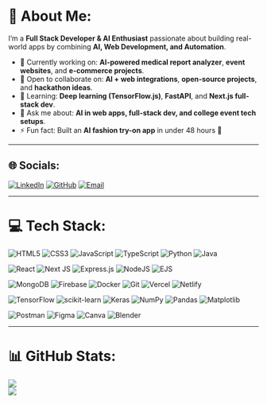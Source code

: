 # 💫 About Me:

I’m a **Full Stack Developer & AI Enthusiast** passionate about building real-world apps by combining **AI, Web Development, and Automation**.

* 🔭 Currently working on: **AI-powered medical report analyzer**, **event websites**, and **e-commerce projects**.
* 🤝 Open to collaborate on: **AI + web integrations**, **open-source projects**, and **hackathon ideas**.
* 🌱 Learning: **Deep learning (TensorFlow.js)**, **FastAPI**, and **Next.js full-stack dev**.
* 💬 Ask me about: **AI in web apps, full-stack dev, and college event tech setups**.
* ⚡ Fun fact: Built an **AI fashion try-on app** in under 48 hours 🚀

---

## 🌐 Socials:

[![LinkedIn](https://img.shields.io/badge/LinkedIn-%230077B5.svg?logo=linkedin\&logoColor=white)](https://linkedin.com/in/mayank-kumar-singh-401aa4308)
[![GitHub](https://img.shields.io/badge/GitHub-%23121011.svg?logo=github\&logoColor=white)](https://github.com/MakPr016)
[![Email](https://img.shields.io/badge/Email-D14836?logo=gmail\&logoColor=white)](mailto:mayank.ks168@gmail.com)

---

# 💻 Tech Stack:

![HTML5](https://img.shields.io/badge/html5-%23E34F26.svg?style=for-the-badge\&logo=html5\&logoColor=white)
![CSS3](https://img.shields.io/badge/css3-%231572B6.svg?style=for-the-badge\&logo=css3\&logoColor=white)
![JavaScript](https://img.shields.io/badge/javascript-%23323330.svg?style=for-the-badge\&logo=javascript\&logoColor=%23F7DF1E)
![TypeScript](https://img.shields.io/badge/typescript-%23007ACC.svg?style=for-the-badge\&logo=typescript\&logoColor=white)
![Python](https://img.shields.io/badge/python-3670A0?style=for-the-badge\&logo=python\&logoColor=ffdd54)
![Java](https://img.shields.io/badge/java-%23ED8B00.svg?style=for-the-badge\&logo=openjdk\&logoColor=white)

![React](https://img.shields.io/badge/react-%2320232a.svg?style=for-the-badge\&logo=react\&logoColor=%2361DAFB)
![Next JS](https://img.shields.io/badge/Next-black?style=for-the-badge\&logo=next.js\&logoColor=white)
![Express.js](https://img.shields.io/badge/express.js-%23404d59.svg?style=for-the-badge\&logo=express\&logoColor=%2361DAFB)
![NodeJS](https://img.shields.io/badge/node.js-6DA55F?style=for-the-badge\&logo=node.js\&logoColor=white)
![EJS](https://img.shields.io/badge/ejs-%23B4CA65.svg?style=for-the-badge\&logo=ejs\&logoColor=black)

![MongoDB](https://img.shields.io/badge/mongodb-%234ea94b.svg?style=for-the-badge\&logo=mongodb\&logoColor=white)
![Firebase](https://img.shields.io/badge/firebase-%23039BE5.svg?style=for-the-badge\&logo=firebase)
![Docker](https://img.shields.io/badge/docker-%230db7ed.svg?style=for-the-badge\&logo=docker\&logoColor=white)
![Git](https://img.shields.io/badge/git-%23F05033.svg?style=for-the-badge\&logo=git\&logoColor=white)
![Vercel](https://img.shields.io/badge/vercel-%23000000.svg?style=for-the-badge\&logo=vercel\&logoColor=white)
![Netlify](https://img.shields.io/badge/netlify-%23000000.svg?style=for-the-badge\&logo=netlify\&logoColor=#00C7B7)

![TensorFlow](https://img.shields.io/badge/TensorFlow-%23FF6F00.svg?style=for-the-badge\&logo=TensorFlow\&logoColor=white)
![scikit-learn](https://img.shields.io/badge/scikit--learn-%23F7931E.svg?style=for-the-badge\&logo=scikit-learn\&logoColor=white)
![Keras](https://img.shields.io/badge/Keras-%23D00000.svg?style=for-the-badge\&logo=Keras\&logoColor=white)
![NumPy](https://img.shields.io/badge/numpy-%23013243.svg?style=for-the-badge\&logo=numpy\&logoColor=white)
![Pandas](https://img.shields.io/badge/pandas-%23150458.svg?style=for-the-badge\&logo=pandas\&logoColor=white)
![Matplotlib](https://img.shields.io/badge/Matplotlib-%23ffffff.svg?style=for-the-badge\&logo=Matplotlib\&logoColor=black)

![Postman](https://img.shields.io/badge/Postman-FF6C37?style=for-the-badge\&logo=postman\&logoColor=white)
![Figma](https://img.shields.io/badge/figma-%23F24E1E.svg?style=for-the-badge\&logo=figma\&logoColor=white)
![Canva](https://img.shields.io/badge/Canva-%2300C4CC.svg?style=for-the-badge\&logo=Canva\&logoColor=white)
![Blender](https://img.shields.io/badge/blender-%23F5792A.svg?style=for-the-badge\&logo=blender\&logoColor=white)

---

# 📊 GitHub Stats:

![](https://nirzak-streak-stats.vercel.app/?user=MakPr016\&theme=dark\&hide_border=true)<br/>
![](https://github-readme-stats.vercel.app/api/top-langs/?username=MakPr016\&theme=dark\&hide_border=true\&include_all_commits=true\&count_private=true\&layout=compact)

